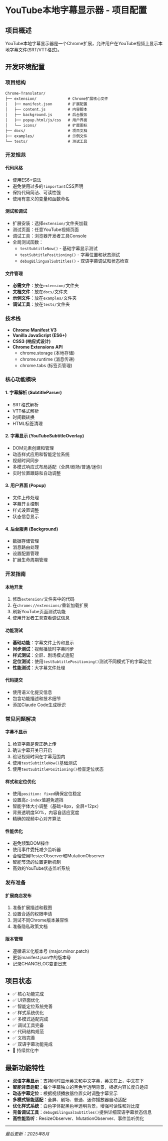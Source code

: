 # YouTube本地字幕显示器 - 项目配置

## 项目概述
YouTube本地字幕显示器是一个Chrome扩展，允许用户在YouTube视频上显示本地字幕文件(SRT/VTT格式)。

## 开发环境配置

### 项目结构
```
Chrome-Translator/
├── extension/              # Chrome扩展核心文件
│   ├── manifest.json       # 扩展配置
│   ├── content.js          # 内容脚本
│   ├── background.js       # 后台服务
│   ├── popup.html/js/css   # 用户界面
│   └── icons/              # 扩展图标
├── docs/                   # 项目文档
├── examples/               # 示例文件
└── tests/                  # 测试工具
```

### 开发规范

#### 代码风格
- 使用ES6+语法
- 避免使用过多的`!important`CSS声明
- 保持代码简洁、可读性强
- 使用有意义的变量和函数命名

#### 测试和调试
- 扩展安装：选择`extension/`文件夹加载
- 测试页面：任意YouTube视频页面
- 调试工具：浏览器开发者工具Console
- 全局测试函数：
  - `testSubtitleNow()` - 基础字幕显示测试
  - `testSubtitlePositioning()` - 字幕位置和状态测试
  - `debugBilingualSubtitles()` - 双语字幕调试和状态检查

#### 文件管理
- **必需文件**：放在`extension/`文件夹
- **文档文件**：放在`docs/`文件夹  
- **示例文件**：放在`examples/`文件夹
- **调试工具**：放在`tests/`文件夹

### 技术栈
- **Chrome Manifest V3**
- **Vanilla JavaScript (ES6+)**
- **CSS3 (响应式设计)**
- **Chrome Extensions API**
  - chrome.storage (本地存储)
  - chrome.runtime (消息传递)
  - chrome.tabs (标签页管理)

### 核心功能模块

#### 1. 字幕解析 (SubtitleParser)
- SRT格式解析
- VTT格式解析
- 时间戳转换
- HTML标签清理

#### 2. 字幕显示 (YouTubeSubtitleOverlay)
- DOM元素创建和管理
- 动态样式应用和智能定位系统
- 视频时间同步
- 多模式响应式布局适配（全屏/剧场/普通/迷你）
- 实时位置跟踪和自动调整

#### 3. 用户界面 (Popup)
- 文件上传处理
- 字幕开关控制
- 样式设置调整
- 状态信息显示

#### 4. 后台服务 (Background)
- 数据存储管理
- 消息路由处理
- 设置配置管理
- 扩展生命周期管理

### 开发指南

#### 本地开发
1. 修改`extension/`文件夹中的代码
2. 在`chrome://extensions/`重新加载扩展
3. 刷新YouTube页面测试功能
4. 使用开发者工具查看调试信息

#### 功能测试
- **基础功能**：字幕文件上传和显示
- **同步测试**：视频播放时字幕同步
- **样式测试**：全屏、剧场模式适配
- **定位测试**：使用`testSubtitlePositioning()`测试不同模式下的字幕定位
- **性能测试**：大字幕文件处理

#### 代码提交
- 使用语义化提交信息
- 包含功能描述和技术细节
- 添加Claude Code生成标识

### 常见问题解决

#### 字幕不显示
1. 检查字幕是否正确上传
2. 确认字幕开关已开启
3. 验证视频时间在字幕范围内
4. 使用`testSubtitleNow()`基础测试
5. 使用`testSubtitlePositioning()`检查定位状态

#### 样式和定位优化
- 使用`position: fixed`确保定位稳定
- 设置高`z-index`值避免遮挡
- 智能字体大小调整（基础+8px，全屏+12px）
- 背景透明度50%，内容自适应宽度
- 精确的视频中心对齐算法

#### 性能优化
- 避免频繁DOM操作
- 使用事件委托减少监听器
- 合理使用ResizeObserver和MutationObserver
- 智能节流的位置更新机制
- 高效的YouTube状态监听系统

### 发布准备

#### 扩展商店发布
1. 准备扩展描述和截图
2. 设置合适的权限申请
3. 测试不同Chrome版本兼容性
4. 准备隐私政策文档

#### 版本管理
- 遵循语义化版本号 (major.minor.patch)
- 更新manifest.json中的版本号
- 记录CHANGELOG变更日志

## 项目状态
- ✅ 核心功能完成
- ✅ UI界面优化
- ✅ 智能定位系统完善
- ✅ 样式系统优化
- ✅ 多模式适配完成
- ✅ 调试工具完备
- ✅ 代码结构规范
- ✅ 文档完善
- ✅ 双语字幕功能完成
- 🔄 持续优化中

## 最新功能特性
- **双语字幕显示**：支持同时显示英文和中文字幕，英文在上，中文在下
- **智能背景适配**：每个字幕独立的黑色半透明背景，根据内容长度自适应
- **动态字幕定位**：根据视频播放器位置实时调整字幕显示
- **多模式智能适配**：全屏、剧场、普通、迷你播放器自动适配
- **优化样式系统**：白色字体配黑色半透明背景，增强可读性和对比度
- **完备调试工具**：`debugBilingualSubtitles()`提供详细双语字幕状态信息
- **高性能监听**：ResizeObserver、MutationObserver、事件监听优化

---
*最后更新：2025年8月*